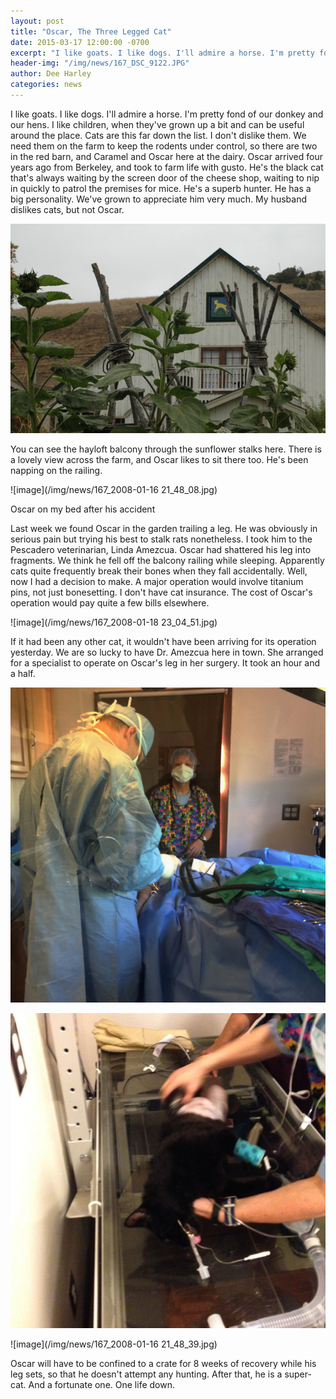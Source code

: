 ```yaml
---
layout: post
title: "Oscar, The Three Legged Cat"
date: 2015-03-17 12:00:00 -0700
excerpt: "I like goats. I like dogs. I'll admire a horse. I'm pretty fond of our donkey and our ..."
header-img: "/img/news/167_DSC_9122.JPG"
author: Dee Harley
categories: news
---
```

I like goats. I like dogs. I'll admire a horse. I'm pretty fond of our
donkey and our hens. I like children, when they've grown up a bit and
can be useful around the place. Cats are this far down the list. I
don't dislike them. We need them on the farm to keep the rodents under
control, so there are two in the red barn, and Caramel and Oscar here
at the dairy. Oscar arrived four years ago from Berkeley, and took to
farm life with gusto. He's the black cat that's always waiting by the
screen door of the cheese shop, waiting to nip in quickly to patrol
the premises for mice. He's a superb hunter. He has a big personality.
We've grown to appreciate him very much. My husband dislikes cats, but
not Oscar.

![image](/img/news/167_DSC_1914.JPG)

You can see the hayloft balcony through the sunflower stalks here.
There is a lovely view across the farm, and Oscar likes to sit there
too. He's been napping on the railing.

![image](/img/news/167_2008-01-16 21_48_08.jpg)

Oscar on my bed after his accident

Last week we found Oscar in the garden trailing a leg. He was
obviously in serious pain but trying his best to stalk rats
nonetheless. I took him to the Pescadero veterinarian, Linda Amezcua.
Oscar had shattered his leg into fragments. We think he fell off the
balcony railing while sleeping. Apparently cats quite frequently break
their bones when they fall accidentally. Well, now I had a decision to
make. A major operation would involve titanium pins, not just
bonesetting. I don't have cat insurance. The cost of Oscar's operation
would pay quite a few bills elsewhere.

![image](/img/news/167_2008-01-18 23_04_51.jpg)

If it had been any other cat, it wouldn't have been arriving for its
operation yesterday. We are so lucky to have Dr. Amezcua here in town.
She arranged for a specialist to operate on Oscar's leg in her
surgery. It took an hour and a half.

![image](/img/news/167_oscarop.JPG)

![image](/img/news/167_oscarop2.JPG)



![image](/img/news/167_2008-01-16 21_48_39.jpg)

Oscar will have to be confined to a crate for 8 weeks of recovery
while his leg sets, so that he doesn't attempt any hunting. After
that, he is a super-cat. And a fortunate one. One life down.

